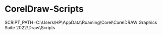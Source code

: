 # CorelDraw-Scripts

SCRIPT_PATH=C:\Users\HP\AppData\Roaming\Corel\CorelDRAW Graphics Suite 2022\Draw\Scripts

